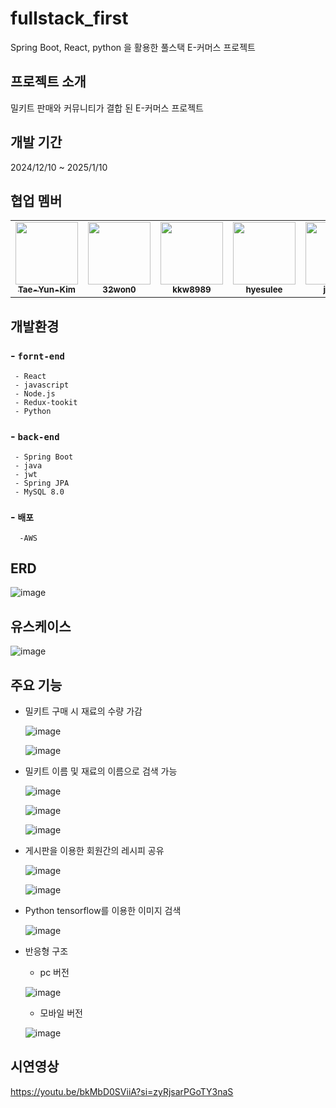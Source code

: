 # fullstack_first
Spring Boot, React, python 을 활용한 풀스택 E-커머스 프로젝트

## 프로젝트 소개
밀키트 판매와 커뮤니티가 결합 된 E-커머스 프로젝트

## 개발 기간
2024/12/10 ~ 2025/1/10

## 협업 멤버
<table>
  <tr>
    <td align="center"><a href="https://github.com/Tae-Yun-Kim"><img src="https://avatars.githubusercontent.com/Tae-Yun-Kim" width="100px;" alt=""/><br /><sub><b>Tae-Yun-Kim</b></sub></a></td>
    <td align="center"><a href="https://github.com/32won0"><img src="https://avatars.githubusercontent.com/32won0" width="100px;" alt=""/><br /><sub><b>32won0</b></sub></a></td>
    <td align="center"><a href="https://github.com/kkw8989"><img src="https://avatars.githubusercontent.com/kkw8989" width="100px;" alt=""/><br /><sub><b>kkw8989</b></sub></a></td>
    <td align="center"><a href="https://github.com/hyesulee"><img src="https://avatars.githubusercontent.com/hyesulee" width="100px;" alt=""/><br /><sub><b>hyesulee</b></sub></a></td>
    <td align="center"><a href="https://github.com/jsLeeR"><img src="https://avatars.githubusercontent.com/jsLeeR" width="100px;" alt=""/><br /><sub><b>jsLeeR</b></sub></a></td>
  </tr>
</table>

## 개발환경
###  - `fornt-end`
     - React
     - javascript
     - Node.js
     - Redux-tookit
     - Python
### - `back-end`
     - Spring Boot
     - java
     - jwt
     - Spring JPA
     - MySQL 8.0
### - `배포`
      -AWS

## ERD

  ![image](https://github.com/user-attachments/assets/83f69f77-50bc-44b1-89bd-2bce9c3611a5)

## 유스케이스

  ![image](https://github.com/user-attachments/assets/aa3018f7-2b82-4846-a6f2-10237357273f)


## 주요 기능

* 밀키트 구매 시 재료의 수량 가감
  
  ![image](https://github.com/user-attachments/assets/f096a7f4-fb67-4be1-b9ef-6e7bfc7981af)
  
  ![image](https://github.com/user-attachments/assets/f37ae77f-d141-4e75-bde3-a688b52706cd)


* 밀키트 이름 및 재료의 이름으로 검색 가능
  
  ![image](https://github.com/user-attachments/assets/4814bc54-9235-4780-acc9-e856e9a27e63)
  
  ![image](https://github.com/user-attachments/assets/45739129-59e9-4ba3-a3f8-5db2ff6fa907)
  
  ![image](https://github.com/user-attachments/assets/681beecd-f156-481f-baa0-18525872b176)


* 게시판을 이용한 회원간의 레시피 공유
  
  ![image](https://github.com/user-attachments/assets/ced89551-a119-4fe3-92a2-749ddc63986b)
  
  ![image](https://github.com/user-attachments/assets/f5eebd62-10d5-46d5-9a0c-3d860d3f402c)


* Python tensorflow를 이용한 이미지 검색
  
  ![image](https://github.com/user-attachments/assets/dc1863f4-07f8-4060-b47d-1ffc1af3bd57)


* 반응형 구조
  - pc 버전
  
  ![image](https://github.com/user-attachments/assets/a68f90af-db8b-437f-9828-863d6fc2bcd5)

  - 모바일 버전
  
  ![image](https://github.com/user-attachments/assets/a8f1d3bd-a6a7-4be1-bab4-e3350cca4d88)



## 시연영상
  https://youtu.be/bkMbD0SViiA?si=zyRjsarPGoTY3naS

